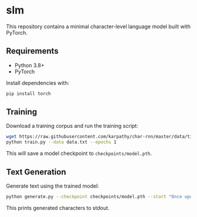 # slm

This repository contains a minimal character-level language model built with PyTorch.

## Requirements
- Python 3.8+
- PyTorch

Install dependencies with:

```bash
pip install torch
```

## Training
Download a training corpus and run the training script:

```bash
wget https://raw.githubusercontent.com/karpathy/char-rnn/master/data/tinyshakespeare/input.txt -O data.txt
python train.py --data data.txt --epochs 1
```

This will save a model checkpoint to `checkpoints/model.pth`.

## Text Generation
Generate text using the trained model:

```bash
python generate.py --checkpoint checkpoints/model.pth --start "Once upon a time"
```

This prints generated characters to stdout.
